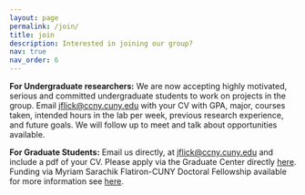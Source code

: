 ```yaml
---
layout: page
permalink: /join/
title: join
description: Interested in joining our group?
nav: true
nav_order: 6
---
```


**For Undergraduate researchers:**
We are now accepting highly motivated, serious and committed undergraduate students to work on projects in the group. Email jflick@ccny.cuny.edu with your CV with GPA, major, courses taken, intended hours in the lab per week, previous research experience, and future goals. We will follow up to meet and talk about opportunities available.

**For Graduate Students:**
Email us directly, at jflick@ccny.cuny.edu and include a pdf of your CV. Please apply via the Graduate Center directly <a href="https://www.gc.cuny.edu/physics">here</a>. Funding via Myriam Sarachik Flatiron-CUNY Doctoral Fellowship available for more information see <a href="https://www.gc.cuny.edu/physics/admissions-and-aid#myriam-sarachik-flatiron-cuny-doctoral-fellowship">here</a>.



